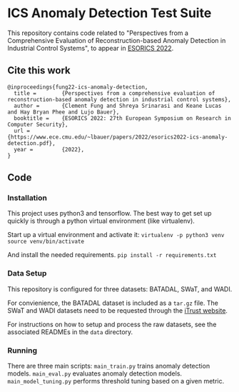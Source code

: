 # ICS Anomaly Detection Test Suite

This repository contains code related to "Perspectives from a Comprehensive Evaluation of Reconstruction-based Anomaly Detection in Industrial Control Systems", to appear in [ESORICS 2022](https://esorics2022.compute.dtu.dk/). 

## Cite this work

    @inproceedings{fung22-ics-anomaly-detection,
      title =        {Perspectives from a comprehensive evaluation of reconstruction-based anomaly detection in industrial control systems},
      author =       {Clement Fung and Shreya Srinarasi and Keane Lucas and Hay Bryan Phee and Lujo Bauer},
      booktitle =    {ESORICS 2022: 27th European Symposium on Research in Computer Security},
      url =          {https://www.ece.cmu.edu/~lbauer/papers/2022/esorics2022-ics-anomaly-detection.pdf},
      year =         {2022},
    }

## Code

### Installation

This project uses python3 and tensorflow.
The best way to get set up quickly is through a python virtual environment (like virtualenv).

Start up a virtual environment and activate it:
`virtualenv -p python3 venv`
`source venv/bin/activate`

And install the needed requirements.
`pip install -r requirements.txt`

### Data Setup

This repository is configured for three datasets: BATADAL, SWaT, and WADI.

For convienience, the BATADAL dataset is included as a `tar.gz` file. 
The SWaT and WADI datasets need to be requested through the [iTrust website](https://itrust.sutd.edu.sg/itrust-labs_datasets/).

For instructions on how to setup and process the raw datasets, see the associated READMEs in the `data` directory.

### Running

There are three main scripts:
`main_train.py` trains anomaly detection models.
`main_eval.py` evaluates anomaly detection models.
`main_model_tuning.py` performs threshold tuning based on a given metric.


